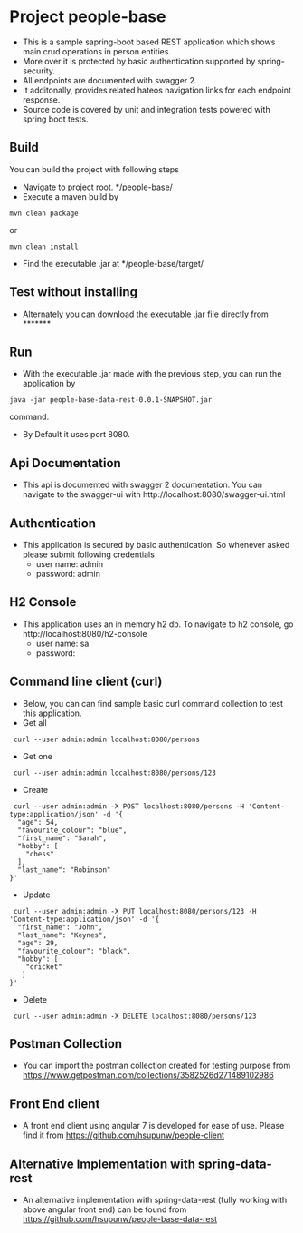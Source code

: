 # Project people-base
- This is a sample sapring-boot based REST application which shows main crud operations in person entities. 
- More over it is protected by basic authentication supported by spring-security.
- All endpoints are documented with swagger 2.
- It additonally, provides related hateos navigation links for each endpoint response.
- Source code is covered by unit and integration tests powered with spring boot tests.

## Build
You can build the project with following steps
- Navigate to project root. */people-base/
- Execute a maven build by 
```shell
mvn clean package
```
or 
```shell
mvn clean install
```
- Find the executable .jar at */people-base/target/

## Test without installing
- Alternately you can download the executable .jar file directly from *******

## Run
- With the executable .jar made with the previous step, you can run the application by 
```shell
java -jar people-base-data-rest-0.0.1-SNAPSHOT.jar
```
command.
- By Default it uses port 8080.

## Api Documentation
- This api is documented with swagger 2 documentation. You can navigate to the swagger-ui with http://localhost:8080/swagger-ui.html

## Authentication 
- This application is secured by basic authentication. So whenever asked please submit following credentials
    - user name: admin
    - password: admin

## H2 Console
- This application uses an in memory h2 db. To navigate to h2 console, go http://localhost:8080/h2-console
    - user name: sa
    - password:

## Command line client (curl)
- Below, you can can find sample basic curl command collection to test this application. 
- Get all
```shell
 curl --user admin:admin localhost:8080/persons
```
- Get one
```shell
 curl --user admin:admin localhost:8080/persons/123
```
- Create
```shell
 curl --user admin:admin -X POST localhost:8080/persons -H 'Content-type:application/json' -d '{
  "age": 54,
  "favourite_colour": "blue",
  "first_name": "Sarah",
  "hobby": [
    "chess"
  ],
  "last_name": "Robinson"
}'
```
- Update
```shell
 curl --user admin:admin -X PUT localhost:8080/persons/123 -H 'Content-type:application/json' -d '{
  "first_name": "John",
  "last_name": "Keynes",
  "age": 29,
  "favourite_colour": "black",
  "hobby": [
    "cricket"
   ]
}'
```
- Delete
```shell
 curl --user admin:admin -X DELETE localhost:8080/persons/123
```

## Postman Collection
- You can import the postman collection created for testing purpose from https://www.getpostman.com/collections/3582526d271489102986
    
## Front End client
- A front end client using angular 7 is developed for ease of use. Please find it from https://github.com/hsupunw/people-client

## Alternative Implementation with spring-data-rest
- An alternative implementation with spring-data-rest (fully working with above angular front end) can be found from https://github.com/hsupunw/people-base-data-rest
